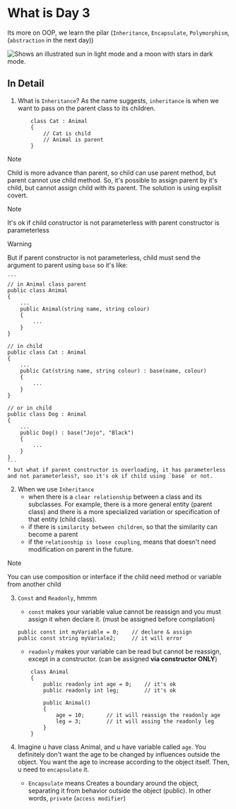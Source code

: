 # What is Day 3
Its more on OOP, we learn the pilar (`Inheritance`, `Encapsulate`, `Polymorphism`,(`abstraction` in the next day))

<picture>
  <source media="(prefers-color-scheme: dark)" srcset="https://user-images.githubusercontent.com/25423296/163456776-7f95b81a-f1ed-45f7-b7ab-8fa810d529fa.png">
  <source media="(prefers-color-scheme: light)" srcset="https://user-images.githubusercontent.com/25423296/163456779-a8556205-d0a5-45e2-ac17-42d089e3c3f8.png">
  <img alt="Shows an illustrated sun in light mode and a moon with stars in dark mode." src="https://user-images.githubusercontent.com/25423296/163456779-a8556205-d0a5-45e2-ac17-42d089e3c3f8.png">
</picture>

## In Detail
1. What is `Inheritance`? As the name suggests, `inheritance` is when we want to pass on the parent class to its children.

    ```
        class Cat : Animal
        {
            // Cat is child
            // Animal is parent
        }
    ```

> [!NOTE]
> Child is more advance than parent, so child can use parent method, but parent cannot use child method. So, it's possible to assign parent by it's child, but cannot assign child with its parent. The solution is using explisit covert.

> [!NOTE]
> It's ok if child constructor is not parameterless with parent constructor is parameterless

> [!WARNING]
> But if parent constructor is not parameterless, child must send the argument to parent using `base` so it's like:

    ```
    // in Animal class parent
    public class Animal
    {
        ...
        public Animal(string name, string colour)
        {
            ...
        }
    }

    // in child
    public class Cat : Animal
    {
        ...
        public Cat(string name, string colour) : base(name, colour)
        {
            ...
        }
    }

    // or in child
    public class Dog : Animal
    {
        ...
        public Dog() : base("Jojo", "Black")
        {
            ...
        }
    }
    ```
    * but what if parent constructor is overloading, it has parameterless and not parameterless?, soo it's ok if child using `base` or not.

2. When we use `Inheritance`
    * when there is a `clear relationship` between a class and its subclasses. For example, there is a more general entity (parent class) and there is a more specialized variation or specification of that entity (child class).
    * if there is `similarity between children`, so that the similarity can become a parent
    * if the `relationship is loose coupling`, means that doesn't need modification on parent in the future.

> [!NOTE]
> You can use composition or interface if the child need method or variable from another child

3. `Const` and `Readonly`, hmmm
    * `const` makes your variable value cannot be reassign and you must assign it when declare it. (must be assigned before compilation)

    ```
    public const int myVariable = 0;    // declare & assign
    public const string myVariale2;     // it will error
    ```

    * `readonly` makes your variable can be read but cannot be reassign, except in a constructor. (can be assigned **via constructor ONLY**)

    ```
        class Animal
        {
            public readonly int age = 0;    // it's ok 
            public readonly int leg;        // it's ok

            public Animal()
            {
                age = 10;       // it will reassign the readonly age
                leg = 3;        // it will assing the readonly leg
            }
        }
    ```

4. Imagine u have class Animal, and u have variable called `age`. You definitely don't want the age to be changed by influences outside the object. You want the age to increase according to the object itself. Then, u need to `encapsulate` it.
    * `Encapsulate` means Creates a boundary around the object, separating it from behavior outside the object (public). In other words, `private` (`access modifier`) 
